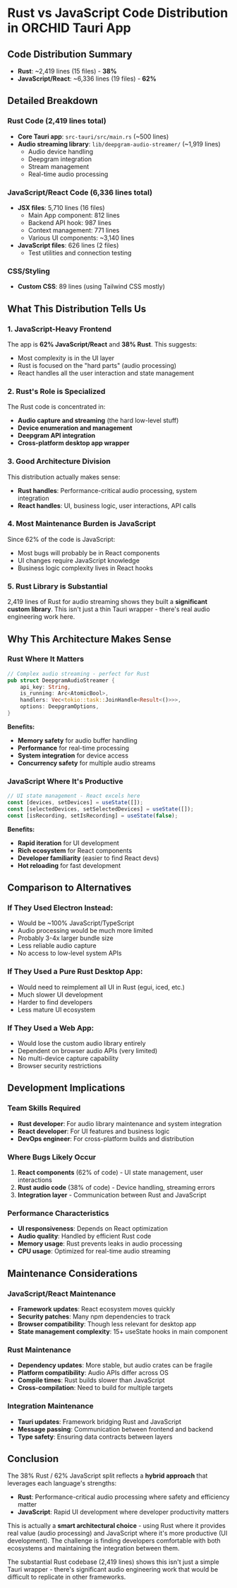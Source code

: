 # Rust vs JavaScript Code Distribution in ORCHID Tauri App

## Code Distribution Summary

- **Rust**: ~2,419 lines (15 files) - **38%** 
- **JavaScript/React**: ~6,336 lines (19 files) - **62%**

## Detailed Breakdown

### Rust Code (2,419 lines total)
- **Core Tauri app**: `src-tauri/src/main.rs` (~500 lines)
- **Audio streaming library**: `lib/deepgram-audio-streamer/` (~1,919 lines)
  - Audio device handling
  - Deepgram integration 
  - Stream management
  - Real-time audio processing

### JavaScript/React Code (6,336 lines total)
- **JSX files**: 5,710 lines (16 files)
  - Main App component: 812 lines
  - Backend API hook: 987 lines  
  - Context management: 771 lines
  - Various UI components: ~3,140 lines
- **JavaScript files**: 626 lines (2 files)
  - Test utilities and connection testing

### CSS/Styling
- **Custom CSS**: 89 lines (using Tailwind CSS mostly)

## What This Distribution Tells Us

### 1. **JavaScript-Heavy Frontend**
The app is **62% JavaScript/React** and **38% Rust**. This suggests:
- Most complexity is in the UI layer
- Rust is focused on the "hard parts" (audio processing)
- React handles all the user interaction and state management

### 2. **Rust's Role is Specialized**
The Rust code is concentrated in:
- **Audio capture and streaming** (the hard low-level stuff)
- **Device enumeration and management** 
- **Deepgram API integration**
- **Cross-platform desktop app wrapper**

### 3. **Good Architecture Division**
This distribution actually makes sense:
- **Rust handles**: Performance-critical audio processing, system integration
- **React handles**: UI, business logic, user interactions, API calls

### 4. **Most Maintenance Burden is JavaScript**
Since 62% of the code is JavaScript:
- Most bugs will probably be in React components
- UI changes require JavaScript knowledge
- Business logic complexity lives in React hooks

### 5. **Rust Library is Substantial**
2,419 lines of Rust for audio streaming shows they built a **significant custom library**. This isn't just a thin Tauri wrapper - there's real audio engineering work here.

## Why This Architecture Makes Sense

### Rust Where It Matters
```rust
// Complex audio streaming - perfect for Rust
pub struct DeepgramAudioStreamer {
    api_key: String,
    is_running: Arc<AtomicBool>,
    handlers: Vec<tokio::task::JoinHandle<Result<()>>>,
    options: DeepgramOptions,
}
```

**Benefits:**
- **Memory safety** for audio buffer handling
- **Performance** for real-time processing
- **System integration** for device access
- **Concurrency safety** for multiple audio streams

### JavaScript Where It's Productive
```javascript
// UI state management - React excels here
const [devices, setDevices] = useState([]);
const [selectedDevices, setSelectedDevices] = useState([]);
const [isRecording, setIsRecording] = useState(false);
```

**Benefits:**
- **Rapid iteration** for UI development
- **Rich ecosystem** for React components
- **Developer familiarity** (easier to find React devs)
- **Hot reloading** for fast development

## Comparison to Alternatives

### If They Used Electron Instead:
- Would be ~100% JavaScript/TypeScript
- Audio processing would be much more limited
- Probably 3-4x larger bundle size
- Less reliable audio capture
- No access to low-level system APIs

### If They Used a Pure Rust Desktop App:
- Would need to reimplement all UI in Rust (egui, iced, etc.)
- Much slower UI development
- Harder to find developers
- Less mature UI ecosystem

### If They Used a Web App:
- Would lose the custom audio library entirely
- Dependent on browser audio APIs (very limited)
- No multi-device capture capability
- Browser security restrictions

## Development Implications

### Team Skills Required
- **Rust developer**: For audio library maintenance and system integration
- **React developer**: For UI features and business logic
- **DevOps engineer**: For cross-platform builds and distribution

### Where Bugs Likely Occur
1. **React components** (62% of code) - UI state management, user interactions
2. **Rust audio code** (38% of code) - Device handling, streaming errors
3. **Integration layer** - Communication between Rust and JavaScript

### Performance Characteristics
- **UI responsiveness**: Depends on React optimization
- **Audio quality**: Handled by efficient Rust code
- **Memory usage**: Rust prevents leaks in audio processing
- **CPU usage**: Optimized for real-time audio streaming

## Maintenance Considerations

### JavaScript/React Maintenance
- **Framework updates**: React ecosystem moves quickly
- **Security patches**: Many npm dependencies to track
- **Browser compatibility**: Though less relevant for desktop app
- **State management complexity**: 15+ useState hooks in main component

### Rust Maintenance  
- **Dependency updates**: More stable, but audio crates can be fragile
- **Platform compatibility**: Audio APIs differ across OS
- **Compile times**: Rust builds slower than JavaScript
- **Cross-compilation**: Need to build for multiple targets

### Integration Maintenance
- **Tauri updates**: Framework bridging Rust and JavaScript
- **Message passing**: Communication between frontend and backend
- **Type safety**: Ensuring data contracts between layers

## Conclusion

The 38% Rust / 62% JavaScript split reflects a **hybrid approach** that leverages each language's strengths:

- **Rust**: Performance-critical audio processing where safety and efficiency matter
- **JavaScript**: Rapid UI development where developer productivity matters

This is actually a **smart architectural choice** - using Rust where it provides real value (audio processing) and JavaScript where it's more productive (UI development). The challenge is finding developers comfortable with both ecosystems and maintaining the integration between them.

The substantial Rust codebase (2,419 lines) shows this isn't just a simple Tauri wrapper - there's significant audio engineering work that would be difficult to replicate in other frameworks.
